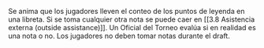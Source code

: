 Se anima que los jugadores lleven el conteo de los puntos de leyenda en una libreta. Si se toma cualquier otra nota se puede caer en [[3.8 Asistencia externa (outside assistance)]].
Un Oficial del Torneo evalúa si en realidad es una nota o no.
Los jugadores no deben tomar notas durante el draft.
